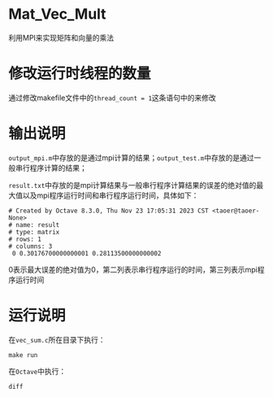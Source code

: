 # Mat_Vec_Mult
利用MPI来实现矩阵和向量的乘法
# 修改运行时线程的数量
通过修改makefile文件中的`thread_count = 1`这条语句中的来修改
# 输出说明
`output_mpi.m`中存放的是通过mpi计算的结果；`output_test.m`中存放的是通过一般串行程序计算的结果；

`result.txt`中存放的是mpi计算结果与一般串行程序计算结果的误差的绝对值的最大值以及mpi程序运行时间和串行程序运行时间，具体如下：
```
# Created by Octave 8.3.0, Thu Nov 23 17:05:31 2023 CST <taoer@taoer-None>
# name: result
# type: matrix
# rows: 1
# columns: 3
 0 0.30176700000000001 0.28113500000000002
```
0表示最大误差的绝对值为0，第二列表示串行程序运行的时间，第三列表示mpi程序运行时间
# 运行说明
在`vec_sum.c`所在目录下执行：
```
make run
```
在`Octave`中执行：
```
diff
```
